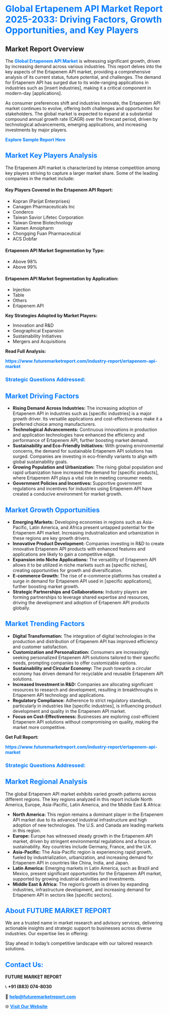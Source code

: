 <h1 style="color: #007BFF;">Global Ertapenem API Market Report 2025-2033: Driving Factors, Growth Opportunities, and Key Players</h1>

<section id="overview">
<h2>Market Report Overview</h2>
<p>The <a href="https://www.futuremarketreport.com/industry-report/ertapenem-api-market" style="color: #007BFF; text-decoration: none;"><strong>Global Ertapenem API Market</strong></a> is witnessing significant growth, driven by increasing demand across various industries. This report delves into the key aspects of the Ertapenem API market, providing a comprehensive analysis of its current status, future potential, and challenges. The demand for Ertapenem API has surged due to its wide-ranging applications in industries such as [insert industries], making it a critical component in modern-day [applications].</p>
<p>As consumer preferences shift and industries innovate, the Ertapenem API market continues to evolve, offering both challenges and opportunities for stakeholders. The global market is expected to expand at a substantial compound annual growth rate (CAGR) over the forecast period, driven by technological advancements, emerging applications, and increasing investments by major players.</p>
</section>

<section id="overview">
<p><a href="https://www.futuremarketreport.com/request-sample/reportId=127114" style="color: #007BFF; text-decoration: none;"><strong>Explore Sample Report Here</strong></a></p>
</section>

<section id="key-players">
<h2 style="color: #007BFF;">Market Key Players Analysis</h2>
<p>The Ertapenem API market is characterized by intense competition among key players striving to capture a larger market share. Some of the leading companies in the market include:</p>
<h4>Key Players Covered in the Ertapenem API Report:</h4>
<ul><li>Kopran (Parijat Enterprises)</li><li>Canagen Pharmaceuticals Inc</li><li>Conderco</li><li>Taiwan Savior Lifetec Corporation</li><li>Taiwan Grene Biotechnology</li><li>Xiamen Amoipharm</li><li>Chongqing Fuan Pharmaceutical</li><li>ACS Dobfar</li></ul>
<h4>Ertapenem API Market Segmentation by Type:</h4>
<ul><li>Above 98%</li><li>Above 99%</li></ul>

<h4>Ertapenem API Market Segmentation by Application:</h4>
<ul><li>Injection</li><li>Table</li><li>Others</li><li>Ertapenem API</li></ul>
<p><strong>Key Strategies Adopted by Market Players:</strong></p>
<ul>
<li>Innovation and R&D</li>
<li>Geographical Expansion</li>
<li>Sustainability Initiatives</li>
<li>Mergers and Acquisitions</li>
</ul>
</section>

<section>
<p><strong>Read Full Analysis: </strong></p><a href="https://www.futuremarketreport.com/industry-report/ertapenem-api-market" style="color: #007BFF; text-decoration: none;"><strong>https://www.futuremarketreport.com/industry-report/ertapenem-api-market</strong></a>
<h3 style="color: #007BFF;">Strategic Questions Addressed:</h3>
</section>

<section id="driving-factors">
<h2 style="color: #007BFF;">Market Driving Factors</h2>
<ul>
<li><strong>Rising Demand Across Industries:</strong> The increasing adoption of Ertapenem API in industries such as [specific industries] is a major growth driver. Its versatile applications and cost-effectiveness make it a preferred choice among manufacturers.</li>
<li><strong>Technological Advancements:</strong> Continuous innovations in production and application technologies have enhanced the efficiency and performance of Ertapenem API, further boosting market demand.</li>
<li><strong>Sustainability and Eco-Friendly Initiatives:</strong> With growing environmental concerns, the demand for sustainable Ertapenem API solutions has surged. Companies are investing in eco-friendly variants to align with global sustainability goals.</li>
<li><strong>Growing Population and Urbanization:</strong> The rising global population and rapid urbanization have increased the demand for [specific products], where Ertapenem API plays a vital role in meeting consumer needs.</li>
<li><strong>Government Policies and Incentives:</strong> Supportive government regulations and incentives for industries using Ertapenem API have created a conducive environment for market growth.</li>
</ul>
</section>

<section id="growth-opportunities">
<h2 style="color: #007BFF;">Market Growth Opportunities</h2>
<ul>
<li><strong>Emerging Markets:</strong> Developing economies in regions such as Asia-Pacific, Latin America, and Africa present untapped potential for the Ertapenem API market. Increasing industrialization and urbanization in these regions are key growth drivers.</li>
<li><strong>Innovative Product Development:</strong> Companies investing in R&D to create innovative Ertapenem API products with enhanced features and applications are likely to gain a competitive edge.</li>
<li><strong>Expansion into Niche Applications:</strong> The versatility of Ertapenem API allows it to be utilized in niche markets such as [specific niches], creating opportunities for growth and diversification.</li>
<li><strong>E-commerce Growth:</strong> The rise of e-commerce platforms has created a surge in demand for Ertapenem API used in [specific applications], further boosting market growth.</li>
<li><strong>Strategic Partnerships and Collaborations:</strong> Industry players are forming partnerships to leverage shared expertise and resources, driving the development and adoption of Ertapenem API products globally.</li>
</ul>
</section>

<section id="trending-factors">
<h2 style="color: #007BFF;">Market Trending Factors</h2>
<ul>
<li><strong>Digital Transformation:</strong> The integration of digital technologies in the production and distribution of Ertapenem API has improved efficiency and customer satisfaction.</li>
<li><strong>Customization and Personalization:</strong> Consumers are increasingly seeking personalized Ertapenem API solutions tailored to their specific needs, prompting companies to offer customizable options.</li>
<li><strong>Sustainability and Circular Economy:</strong> The push towards a circular economy has driven demand for recyclable and reusable Ertapenem API solutions.</li>
<li><strong>Increased Investment in R&D:</strong> Companies are allocating significant resources to research and development, resulting in breakthroughs in Ertapenem API technology and applications.</li>
<li><strong>Regulatory Compliance:</strong> Adherence to strict regulatory standards, particularly in industries like [specific industries], is influencing product development and quality in the Ertapenem API market.</li>
<li><strong>Focus on Cost-Effectiveness:</strong> Businesses are exploring cost-efficient Ertapenem API solutions without compromising on quality, making the market more competitive.</li>
</ul>
</section>

<section>
<p><strong>Get Full Report: </strong></p><a href="https://www.futuremarketreport.com/industry-report/ertapenem-api-market" style="color: #007BFF; text-decoration: none;"><strong>https://www.futuremarketreport.com/industry-report/ertapenem-api-market</strong></a>
<h3 style="color: #007BFF;">Strategic Questions Addressed:</h3>
</section>


<section id="regional-analysis">
<h2 style="color: #007BFF;">Market Regional Analysis</h2>
<p>The global Ertapenem API market exhibits varied growth patterns across different regions. The key regions analyzed in this report include North America, Europe, Asia-Pacific, Latin America, and the Middle East & Africa:</p>
<ul>
<li><strong>North America:</strong> This region remains a dominant player in the Ertapenem API market due to its advanced industrial infrastructure and high adoption of new technologies. The U.S. and Canada are leading markets in this region.</li>
<li><strong>Europe:</strong> Europe has witnessed steady growth in the Ertapenem API market, driven by stringent environmental regulations and a focus on sustainability. Key countries include Germany, France, and the U.K.</li>
<li><strong>Asia-Pacific:</strong> The Asia-Pacific region is experiencing rapid growth, fueled by industrialization, urbanization, and increasing demand for Ertapenem API in countries like China, India, and Japan.</li>
<li><strong>Latin America:</strong> Emerging markets in Latin America, such as Brazil and Mexico, present significant opportunities for the Ertapenem API market, supported by growing industrial activities and investments.</li>
<li><strong>Middle East & Africa:</strong> The region’s growth is driven by expanding industries, infrastructure development, and increasing demand for Ertapenem API in sectors like [specific sectors].</li>
</ul>
</section>

<footer>
<h2 style="color: #007BFF;">About FUTURE MARKET REPORT</h2>
<p>We are a trusted name in market research and advisory services, delivering actionable insights and strategic support to businesses across diverse industries. Our expertise lies in offering:</p>

<p>Stay ahead in today’s competitive landscape with our tailored research solutions.</p>

<h2 style="color: #007BFF;">Contact Us:</h2>
<p><strong>FUTURE MARKET REPORT</strong></p>
<p>📞 <strong>+91 (883) 074-8030</strong></p>
<p>📧 <strong><a href="mailto:help@futuremarketreport.com" style="color: #007BFF;">help@futuremarketreport.com</a></strong></p>
<p>🌐 <strong><a href="https://www.futuremarketreport.com/" style="color: #007BFF;">Visit Our Website</a></strong></p>
</footer>